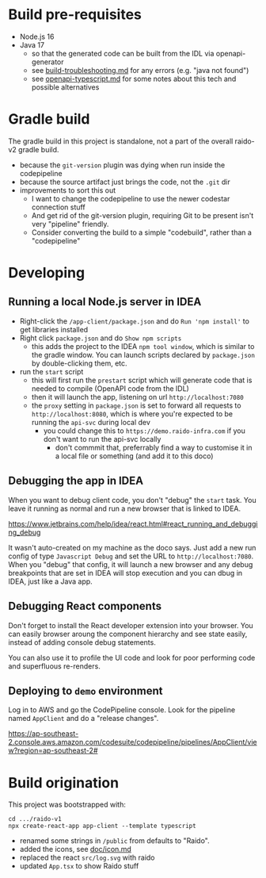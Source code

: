 
# Build pre-requisites

* Node.js 16
* Java 17
  * so that the generated code can be built from the IDL via openapi-generator 
  * see [build-troubleshooting.md](/doc/build-troubleshooting.md)
  for any errors (e.g. "java not found")
  * see [openapi-typescript.md](./doc/openapi-typescript.md) for some notes
  about this tech and possible alternatives


# Gradle build

The gradle build in this project is standalone, not a part of the overall
raido-v2 gradle build.
* because the `git-version` plugin was dying when run inside the codepipeline
* because the source artifact just brings the code, not the `.git` dir
* improvements to sort this out
  * I want to change the codepipeline to use the newer codestar connection stuff
  * And get rid of the git-version plugin, requiring Git to be present isn't very
    "pipeline" friendly.
  * Consider converting the build to a simple "codebuild", rather than a 
    "codepipeline"

  
# Developing 

## Running a local Node.js server in IDEA

* Right-click the `/app-client/package.json` and do `Run 'npm install'` to get
libraries installed
* Right click `package.json` and do `Show npm scripts`
  * this adds the project to the IDEA `npm tool window`, which is similar to 
  the gradle window.  You can launch scripts declared by `package.json` by 
  double-clicking them, etc.
* run the `start` script
  * this will first run the `prestart` script which will generate code 
    that is needed to compile (OpenAPI code from the IDL)
  * then it will launch the app, listening on url `http://localhost:7080` 
  * the `proxy` setting in `package.json` is set to forward all requests to 
  `http://localhost:8080`, which is where you're expected to be running the 
  `api-svc` during local dev
    * you could change this to `https://demo.raido-infra.com` if you don't want
    to run the api-svc locally
      * don't commmit that, preferrably find a way to customise it in a local 
      file or something (and add it to this doco)


## Debugging the app in IDEA

When you want to debug client code, you don't "debug" the `start` task.  You
leave it running as normal and run a new browser that is linked to IDEA. 

https://www.jetbrains.com/help/idea/react.html#react_running_and_debugging_debug

It wasn't auto-created on my machine as the doco says.
Just add a new run config of type `Javascript Debug` and set the URL to 
`http://localhost:7080`.
When you "debug" that config, it will launch a new browser and any debug 
breakpoints that are set in IDEA will stop execution and you can dbug in IDEA,
just like a Java app.


## Debugging React components

Don't forget to install the React developer extension into your browser.
You can easily browser aroung the component hierarchy and see state easily, 
instead of adding console debug statements.

You can also use it to profile the UI code and look for poor performing code 
and superfluous re-renders.


## Deploying to `demo` environment

Log in to AWS and go the CodePipeline console.
Look for the pipeline named `AppClient` and do a "release changes".

https://ap-southeast-2.console.aws.amazon.com/codesuite/codepipeline/pipelines/AppClient/view?region=ap-southeast-2#


# Build origination

This project was bootstrapped with:
```
cd .../raido-v1
npx create-react-app app-client --template typescript
```

* renamed some strings in `/public` from defaults to "Raido".
* added the icons, see [doc/icon.md](doc/icon.md)
* replaced the react `src/log.svg` with raido
* updated `App.tsx` to show Raido stuff

